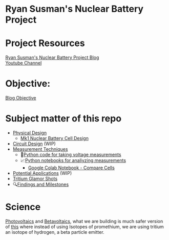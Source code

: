 # Ryan Susman's Nuclear Battery Project 

# Project Resources 
[Ryan Susman's Nuclear Battery Project Blog](https://blog.hobbytimewith.me/search/label/Nuclear%20Battery%20Project)  
[Youtube Channel](https://www.youtube.com/channel/UCgzdK6hoZUK6JLURkCWdIGA)

# Objective:  
[Blog Objective](https://susmantritiumnuclearbattery.blogspot.com/2021/11/test-title.html#more)

# Subject matter of this repo
* [Physical Design](https://github.com/darkmatter2222/Nuclear-Battery/tree/main/physical_design)
  * [Mk1 Nuclear Battery Cell Design](https://github.com/darkmatter2222/Nuclear-Battery/tree/main/physical_design#battery-cell-mk1)
* [Circuit Design](https://github.com/darkmatter2222/Nuclear-Battery/tree/main/circuit_diagrams) (WIP)  
* [Measurement Techniques](https://github.com/darkmatter2222/Nuclear-Battery/tree/main/measurement_techniques)
  * :electric_plug:[Python code for taking voltage measurements](https://github.com/darkmatter2222/Nuclear-Battery/tree/main/measurement_techniques/take_measurements)
  * :chart_with_upwards_trend:[Python notebooks for analiyzing measurements](https://github.com/darkmatter2222/Nuclear-Battery/tree/main/measurement_techniques/analiyze_measurements)  
    * [Google Colab Notebook - Compare Cells](https://colab.research.google.com/github/darkmatter2222/Nuclear-Battery/blob/main/measurement_techniques/analiyze_measurements/single_cell_performance_testing.ipynb) 
* [Potential Applications](https://github.com/darkmatter2222/Nuclear-Battery/tree/main/potential_applications) (WIP)  
* [Tritium Glamor Shots](https://github.com/darkmatter2222/Nuclear-Battery/tree/main/images/tritium%20vials)
* :mag:[Findings and Milestones](https://github.com/darkmatter2222/Nuclear-Battery/wiki)

# Science   
[Photovoltaics](https://en.wikipedia.org/wiki/Photovoltaics) and [Betavoltaics](https://en.wikipedia.org/wiki/Betavoltaic_device), what we are building is much safer version of [this](https://arxiv.org/ftp/arxiv/papers/1511/1511.07427.pdf) where instead of using Isotopes of promethium, we are using tritium an isotope of hydrogen, a beta particle emitter.



